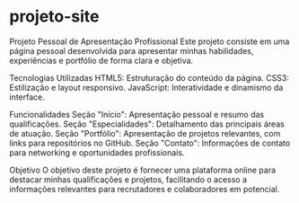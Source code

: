 # projeto-site
 Projeto Pessoal de Apresentação Profissional
 Este projeto consiste em uma página pessoal desenvolvida para apresentar minhas habilidades, experiências e portfólio de forma clara e objetiva.
 
 Tecnologias Utilizadas
 HTML5: Estruturação do conteúdo da página.
 CSS3: Estilização e layout responsivo.
 JavaScript: Interatividade e dinamismo da interface.
 
 Funcionalidades
 Seção "Início": Apresentação pessoal e resumo das qualificações.
 Seção "Especialidades": Detalhamento das principais áreas de atuação.
 Seção "Portfólio": Apresentação de projetos relevantes, com links para repositórios no GitHub.
 Seção "Contato": Informações de contato para networking e oportunidades profissionais.
 
 Objetivo
 O objetivo deste projeto é fornecer uma plataforma online para destacar minhas qualificações e projetos, facilitando o acesso a informações relevantes para recrutadores e colaboradores em potencial.
